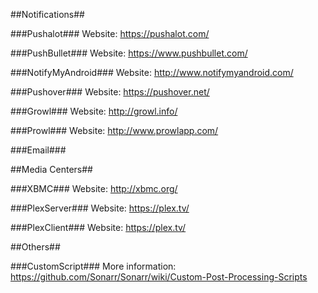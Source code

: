 ##Notifications##

###Pushalot###
Website: https://pushalot.com/

###PushBullet###
Website: https://www.pushbullet.com/

###NotifyMyAndroid###
Website: http://www.notifymyandroid.com/

###Pushover###
Website: https://pushover.net/

###Growl###
Website: http://growl.info/

###Prowl###
Website: http://www.prowlapp.com/

###Email###


##Media Centers##
 
###XBMC###
Website: http://xbmc.org/

###PlexServer###
Website: https://plex.tv/

###PlexClient###
Website: https://plex.tv/


##Others##

###CustomScript###
More information: https://github.com/Sonarr/Sonarr/wiki/Custom-Post-Processing-Scripts